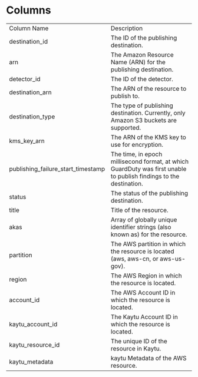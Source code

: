 # Columns  

<table>
	<tr><td>Column Name</td><td>Description</td></tr>
	<tr><td>destination_id</td><td>The ID of the publishing destination.</td></tr>
	<tr><td>arn</td><td>The Amazon Resource Name (ARN) for the publishing destination.</td></tr>
	<tr><td>detector_id</td><td>The ID of the detector.</td></tr>
	<tr><td>destination_arn</td><td>The ARN of the resource to publish to.</td></tr>
	<tr><td>destination_type</td><td>The type of publishing destination. Currently, only Amazon S3 buckets are supported.</td></tr>
	<tr><td>kms_key_arn</td><td>The ARN of the KMS key to use for encryption.</td></tr>
	<tr><td>publishing_failure_start_timestamp</td><td>The time, in epoch millisecond format, at which GuardDuty was first unable to publish findings to the destination.</td></tr>
	<tr><td>status</td><td>The status of the publishing destination.</td></tr>
	<tr><td>title</td><td>Title of the resource.</td></tr>
	<tr><td>akas</td><td>Array of globally unique identifier strings (also known as) for the resource.</td></tr>
	<tr><td>partition</td><td>The AWS partition in which the resource is located (aws, aws-cn, or aws-us-gov).</td></tr>
	<tr><td>region</td><td>The AWS Region in which the resource is located.</td></tr>
	<tr><td>account_id</td><td>The AWS Account ID in which the resource is located.</td></tr>
	<tr><td>kaytu_account_id</td><td>The Kaytu Account ID in which the resource is located.</td></tr>
	<tr><td>kaytu_resource_id</td><td>The unique ID of the resource in Kaytu.</td></tr>
	<tr><td>kaytu_metadata</td><td>kaytu Metadata of the AWS resource.</td></tr>
</table>